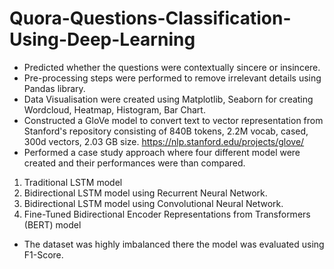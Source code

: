 # Quora-Questions-Classification-Using-Deep-Learning
- Predicted whether the questions were contextually sincere or insincere.
- Pre-processing steps were performed to remove irrelevant details using Pandas library.
- Data Visualisation were created using Matplotlib, Seaborn for creating Wordcloud, Heatmap, Histogram, Bar Chart.
- Constructed a GloVe model to convert text to vector representation from Stanford's repository consisting of 840B tokens, 2.2M vocab, cased, 300d vectors, 2.03 GB size. https://nlp.stanford.edu/projects/glove/
- Performed a case study approach where four different model were created and their performances were than compared.
1. Traditional LSTM model
2. Bidirectional LSTM model using Recurrent Neural Network.
3. Bidirectional LSTM model using Convolutional Neural Network.
4. Fine-Tuned Bidirectional Encoder Representations from Transformers (BERT) model
- The dataset was highly imbalanced there the model was evaluated using F1-Score.
